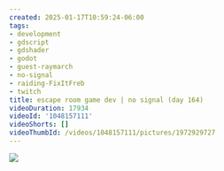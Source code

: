 ```yaml
---
created: 2025-01-17T10:59:24-06:00
tags:
- development
- gdscript
- gdshader
- godot
- guest-raymarch
- no-signal
- raiding-FixItFreb
- twitch
title: escape room game dev | no signal (day 164)
videoDuration: 17934
videoId: '1048157111'
videoShorts: []
videoThumbId: /videos/1048157111/pictures/1972929727
---
```


![](20250117165924.jpg)
